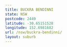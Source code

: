 ```yaml
---
title: BUCKRA BENDINNI
state: NSW
postcode: 2449
latitude: -30.65151528
longitude: 152.6981682
url: /nsw/buckra-bendinni/
layout: suburb
---
```


